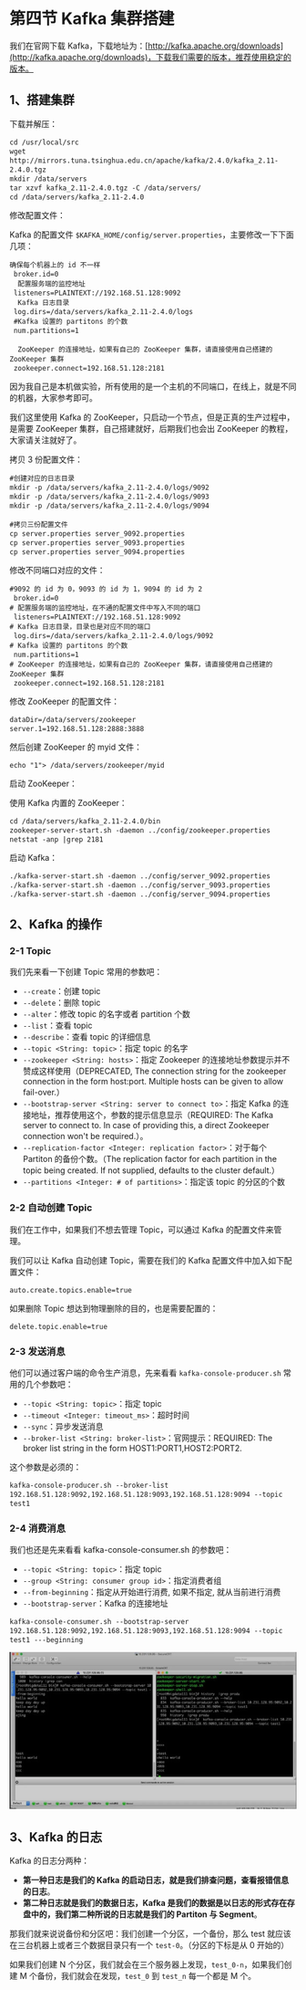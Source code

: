 # **第四节 Kafka 集群搭建**

我们在官网下载 Kafka，下载地址为：[http://kafka.apache.org/downloads](http://kafka.apache.org/downloads)，下载我们需要的版本，推荐使用稳定的版本。

## **1、搭建集群**

下载并解压：

```
cd /usr/local/src
wget http://mirrors.tuna.tsinghua.edu.cn/apache/kafka/2.4.0/kafka_2.11-2.4.0.tgz
mkdir /data/servers
tar xzvf kafka_2.11-2.4.0.tgz -C /data/servers/
cd /data/servers/kafka_2.11-2.4.0
```

修改配置文件：


Kafka 的配置文件 `$KAFKA_HOME/config/server.properties`，主要修改一下下面几项：

```
确保每个机器上的 id 不一样
 broker.id=0
  配置服务端的监控地址
 listeners=PLAINTEXT://192.168.51.128:9092
  Kafka 日志目录
 log.dirs=/data/servers/kafka_2.11-2.4.0/logs
 #Kafka 设置的 partitons 的个数
 num.partitions=1

  ZooKeeper 的连接地址，如果有自己的 ZooKeeper 集群，请直接使用自己搭建的 ZooKeeper 集群
 zookeeper.connect=192.168.51.128:2181
```

因为我自己是本机做实验，所有使用的是一个主机的不同端口，在线上，就是不同的机器，大家参考即可。

我们这里使用 Kafka 的 ZooKeeper，只启动一个节点，但是正真的生产过程中，是需要 ZooKeeper 集群，自己搭建就好，后期我们也会出 ZooKeeper 的教程，大家请关注就好了。

拷贝 3 份配置文件：

```
#创建对应的日志目录
mkdir -p /data/servers/kafka_2.11-2.4.0/logs/9092
mkdir -p /data/servers/kafka_2.11-2.4.0/logs/9093
mkdir -p /data/servers/kafka_2.11-2.4.0/logs/9094

#拷贝三份配置文件
cp server.properties server_9092.properties 
cp server.properties server_9093.properties 
cp server.properties server_9094.properties
```

修改不同端口对应的文件：

```
#9092 的 id 为 0，9093 的 id 为 1，9094 的 id 为 2
 broker.id=0
# 配置服务端的监控地址，在不通的配置文件中写入不同的端口
 listeners=PLAINTEXT://192.168.51.128:9092
# Kafka 日志目录，目录也是对应不同的端口
 log.dirs=/data/servers/kafka_2.11-2.4.0/logs/9092
# Kafka 设置的 partitons 的个数
 num.partitions=1
# ZooKeeper 的连接地址，如果有自己的 ZooKeeper 集群，请直接使用自己搭建的 ZooKeeper 集群
 zookeeper.connect=192.168.51.128:2181
 ```
 
 修改 ZooKeeper 的配置文件：


```
dataDir=/data/servers/zookeeper
server.1=192.168.51.128:2888:3888
```

然后创建 ZooKeeper 的 myid 文件：

```
echo "1"> /data/servers/zookeeper/myid
```

启动 ZooKeeper：

使用 Kafka 内置的 ZooKeeper：

```
cd /data/servers/kafka_2.11-2.4.0/bin
zookeeper-server-start.sh -daemon ../config/zookeeper.properties 
netstat -anp |grep 2181
```

启动 Kafka：

```
./kafka-server-start.sh -daemon ../config/server_9092.properties   
./kafka-server-start.sh -daemon ../config/server_9093.properties   
./kafka-server-start.sh -daemon ../config/server_9094.properties
```

## **2、Kafka 的操作**

### **2-1 Topic**

我们先来看一下创建 Topic 常用的参数吧：

* `--create`：创建 topic
* `--delete`：删除 topic
* `--alter`：修改 topic 的名字或者 partition 个数
* `--list`：查看 topic
* `--describe`：查看 topic 的详细信息
* `--topic <String: topic>`：指定 topic 的名字
* `--zookeeper <String: hosts>`：指定 Zookeeper 的连接地址参数提示并不赞成这样使用（DEPRECATED, The connection string for the zookeeper connection in the form host:port. Multiple hosts can be given to allow fail-over.）
* `--bootstrap-server <String: server to connect to>`：指定 Kafka 的连接地址，推荐使用这个，参数的提示信息显示（REQUIRED: The Kafka server to connect to. In case of providing this, a direct Zookeeper connection won't be required.）。
* `--replication-factor <Integer: replication factor>`：对于每个 Partiton 的备份个数。（The replication factor for each partition in the topic being created. If not supplied, defaults to the cluster default.）
* `--partitions <Integer: # of partitions>`：指定该 topic 的分区的个数

### **2-2 自动创建 Topic**

我们在工作中，如果我们不想去管理 Topic，可以通过 Kafka 的配置文件来管理。


我们可以让 Kafka 自动创建 Topic，需要在我们的 Kafka 配置文件中加入如下配置文件：

```
auto.create.topics.enable=true
```

如果删除 Topic 想达到物理删除的目的，也是需要配置的：

```
delete.topic.enable=true
```

### **2-3 发送消息**

他们可以通过客户端的命令生产消息，先来看看 `kafka-console-producer.sh` 常用的几个参数吧：

* `--topic <String: topic>`：指定 topic
* `--timeout <Integer: timeout_ms>`：超时时间
* `--sync`：异步发送消息
* `--broker-list <String: broker-list>`：官网提示：REQUIRED: The broker list string in the form HOST1:PORT1,HOST2:PORT2.

这个参数是必须的：

```
kafka-console-producer.sh --broker-list 192.168.51.128:9092,192.168.51.128:9093,192.168.51.128:9094 --topic test1
```

### **2-4 消费消息**

我们也还是先来看看 kafka-console-consumer.sh 的参数吧：

* `--topic <String: topic>`：指定 topic
* `--group <String: consumer group id>`：指定消费者组
* `--from-beginning`：指定从开始进行消费, 如果不指定, 就从当前进行消费
* `--bootstrap-server`：Kafka 的连接地址‍‍

```
kafka-console-consumer.sh --bootstrap-server 192.168.51.128:9092,192.168.51.128:9093,192.168.51.128:9094 --topic test1 ---beginning
```

![Alt Image Text](../images/chap1_4_2.png "Body image")


## **3、Kafka 的日志**

Kafka 的日志分两种：


* **第一种日志是我们的 Kafka 的启动日志，就是我们排查问题，查看报错信息的日志**。
* **第二种日志就是我们的数据日志，Kafka 是我们的数据是以日志的形式存在存盘中的，我们第二种所说的日志就是我们的 Partiton 与 Segment**。

那我们就来说说备份和分区吧：我们创建一个分区，一个备份，那么 test 就应该在三台机器上或者三个数据目录只有一个 `test-0`。（分区的下标是从 0 开始的）

如果我们创建 N 个分区，我们就会在三个服务器上发现，`test_0-n`，如果我们创建 M 个备份，我们就会在发现，`test_0` 到 `test_n` 每一个都是 M 个。

